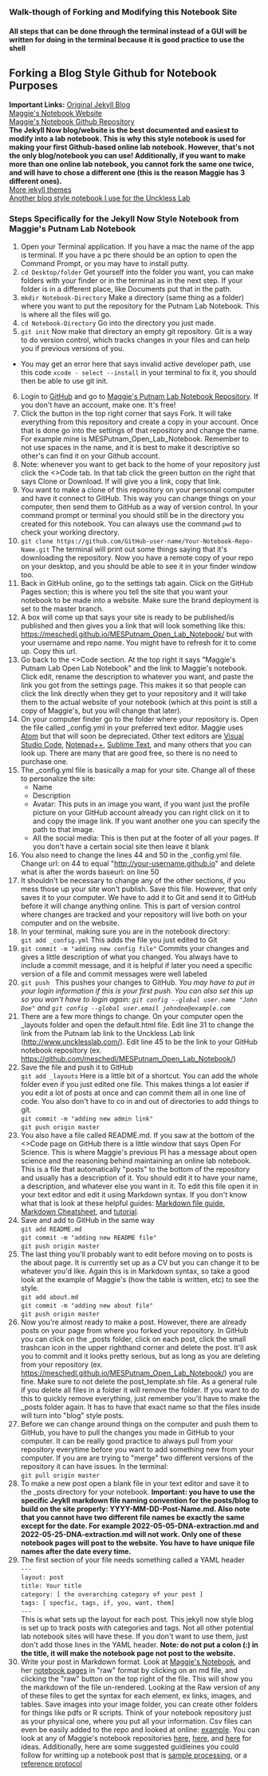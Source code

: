### Walk-though of Forking and Modifying this Notebook Site
#### All steps that can be done through the terminal instead of a GUI will be written for doing in the terminal because it is good practice to use the shell

## Forking a Blog Style Github for Notebook Purposes


**Important Links:**
[Original Jekyll Blog](https://github.com/barryclark/jekyll-now)  
[Maggie's Notebook Website](https://meschedl.github.io/MESPutnam_Open_Lab_Notebook/)  
[Maggie's Notebook Github Repository](https://github.com/meschedl/MESPutnam_Open_Lab_Notebook)  
**The Jekyll Now blog/website is the best documented and easiest to modify into a lab notebook. This is why this style notebook is used for making your first Github-based online lab notebook. However, that's not the only blog/notebook you can use! Additionally, if you want to make more than one online lab notebook, you cannot fork the same one twice, and will have to chose a different one (this is the reason Maggie has 3 different ones).**  
[More jekyll themes](https://github.com/topics/jekyll-themes)  
[Another blog style notebook I use for the Unckless Lab](https://meschedl.github.io/Unckless-Lab-Notebook-Maggie/)


### Steps Specifically for the Jekyll Now Style Notebook from Maggie's Putnam Lab Notebook

1. Open your Terminal application. If you have a mac the name of the app is terminal. If you have a pc there should be an option to open the Command Prompt, or you may have to install putty.
2. `cd Desktop/folder` Get yourself into the folder you want, you can make folders with your finder or in the terminal as in the next step. If your folder is in a different place, like Documents put that in the path.
3. `mkdir Notebook-Directory` Make a directory (same thing as a folder) where you want to put the repository for the Putnam Lab Notebook. This is where all the files will go.
4. `cd Notebook-Directory` Go into the directory you just made.
5. `git init` Now make that directory an empty git repository. Git is a way to do version control, which tracks changes in your files and can help you if previous versions of you.
  - You may get an error here that says invalid active developer path, use this code `xcode - select --install` in your terminal to fix it, you should then be able to use git init.
6. Login to [GitHub](https://github.com/) and go to [Maggie's Putnam Lab Notebook Repository](https://github.com/meschedl/MESPutnam_Open_Lab_Notebook). If you don't have an account, make one. It's free!
7. Click the button in the top right corner that says Fork. It will take everything from this repository and create a copy in your account. Once that is done go into the settings of that repository and change the name. For example mine is MESPutnam_Open_Lab_Notebook. Remember to not use spaces in the name, and it is best to make it descriptive so other's can find it on your Github account.
8. Note: whenever you want to get back to the home of your repository just click the <>Code tab. In that tab click the green button on the right that says Clone or Download. If will give you a link, copy that link.
9. You want to make a clone of this repository on your personal computer and have it connect to GitHub. This way you can change things on your computer, then send them to GitHub as a way of version control. In your command prompt or terminal you should still be in the directory you created for this notebook. You can always use the command `pwd` to check your working directory.
10. `git clone https://github.com/GitHub-user-name/Your-Notebook-Repo-Name.git` The terminal will print out some things saying that it's downloading the repository. Now you have a remote copy of your repo on your desktop, and you should be able to see it in your finder window too.
11. Back in GitHub online, go to the settings tab again. Click on the GitHub Pages section; this is where you tell the site that you want your notebook to be made into a website. Make sure the brand deployment is set to the master branch.
12. A box will come up that says your site is ready to be published/is published and then gives you a link that will look something like this: https://meschedl.github.io/MESPutnam_Open_Lab_Notebook/ but with your username and repo name. You might have to refresh for it to come up. Copy this url.
13. Go back to the <>Code section.  At the top right it says "Maggie's Putnam Lab Open Lab Notebook" and the link to Maggie's notebook. Click edit, rename the description to whatever you want, and paste the link you got from the settings page. This makes it so that people can click the link directly when they get to your repository and it will take them to the actual website of your notebook (which at this point is still a copy of Maggie's, but you will change that later).
14. On your computer finder go to the folder where your repository is. Open the file called _config.yml in your preferred text editor. Maggie uses [Atom](https://atom.io/) but that will soon be depreciated. Other text editors are [Visual Studio Code](https://code.visualstudio.com/), [Notepad++](https://notepad-plus-plus.org/), [Sublime Text](https://www.sublimetext.com/), and many others that you can look up. There are many that are good free, so there is no need to purchase one.
15. The _config.yml file is basically a map for your site. Change all of these to personalize the site:
    - Name
    - Description
    - Avatar: This puts in an image you want, if you want just the profile picture on your GitHub account already you can right click on it to and copy the image link. If you want another one you can specify the path to that image.
    - All the social media: This is then put at the footer of all your pages. If you don't have a certain social site then leave it blank
16. You also need to change the lines 44 and 50 in the _config.yml file. Change url: on 44 to equal "http://your-username.github.io" and delete what is after the words baseurl: on line 50
16. It shouldn't be necessary to change any of the other sections, if you mess those up your site won't publish. Save this file. However, that only saves it to your computer. We have to add it to Git and send it to GitHub before it will change anything online. This is part of version control where changes are tracked and your repository will live both on your computer and on the website.
17. In your terminal, making sure you are in the notebook directory:  
`git add _config.yml` This adds the file you just edited to Git
18. `git commit -m "adding new config file"` Commits your changes and gives a little description of what you changed. You always have to include a commit message, and it is helpful if later you need a specific version of a file and commit messages were well labeled
19. `git push ` This pushes your changes to GitHub.
  _You may have to put in your login information if this is your first push. You can also set this up so you won't have to login again: `git config --global user.name "John Doe"` and `git config --global user.email johndoe@example.com`_
20. There are a few more things to change. On your computer open the _layouts folder and open the default.html file. Edit line 31 to change the link from the Putnam lab link to the Unckless Lab link (http://www.uncklesslab.com/). Edit line 45 to be the link to your GitHub notebook repository (ex. https://github.com/meschedl/MESPutnam_Open_Lab_Notebook/)
21. Save the file and push it to GitHub  
`git add _layouts` Here is a little bit of a shortcut. You can add the whole folder even if you just edited one file. This makes things a lot easier if you edit a lot of posts at once and can commit them all in one line of code. You also don't have to co in and out of directories to add things to git.  
`git commit -m "adding new admin link"`  
`git push origin master`
22. You also have a file called README.md. If you saw at the bottom of the <>Code page on GitHub there is a little window that says Open For Science. This is where Maggie's previous PI has a message about open science and the reasoning behind maintaining an online lab notebook. This is a file that automatically "posts" to the bottom of the repository and usually has a description of it. You should edit it to have your name, a description, and whatever else you want in it. To edit this file open it in your text editor and edit it using Markdown syntax. If you don't know what that is look at these helpful guides: [Markdown file guide](https://guides.github.com/features/mastering-markdown/), [Markdown Cheatsheet](https://github.com/adam-p/markdown-here/wiki/Markdown-Cheatsheet), and [tutorial](https://www.markdowntutorial.com/).
23. Save and add to GitHub in the same way  
`git add README.md`  
`git commit -m "adding new README file"`  
`git push origin master`
24. The last thing you'll probably want to edit before moving on to posts is the about page. It is currently set up as a CV but you can change it to be whatever you'd like. Again this is in Markdown syntax, so take a good look at the example of Maggie's (how the table is written, etc) to see the style.  
`git add about.md`  
`git commit -m "adding new about file"`  
`git push origin master`
25. Now you're almost ready to make a post. However, there are already posts on your page from where you forked your repository. In GitHub you can click on the _posts folder, click on each post, click the small trashcan icon in the upper righthand corner and delete the post. It'll ask you to commit and it looks pretty serious, but as long as you are deleting from your repository (ex. https://meschedl.github.io/MESPutnam_Open_Lab_Notebook/) you are fine. Make sure to not delete the post_template.sh file. As a general rule if you delete all files in a folder it will remove the folder. If you want to do this to quickly remove everything, just remember you'll have to make the _posts folder again. It has to have that exact name so that the files inside will turn into "blog" style posts.
26. Before we can change around things on the computer and push them to GitHub, you have to pull the changes you made in GitHub to your computer. It can be really good practice to always pull from your repository everytime before you want to add something new from your computer. If you are are trying to "merge" two different versions of the repository it can have issues. In the terminal:  
`git pull origin master`
27. To make a new post open a blank file in your text editor and save it to the _posts directory for your notebook. **Important: you have to use the specific Jeykll markdown file naming convention for the posts/blog to build on the site properly: YYYY-MM-DD-Post-Name.md. Also note that you cannot have two different file names be exactly the same except for the date. For example 2022-05-05-DNA-extraction.md and 2022-05-25-DNA-extraction.md will not work. Only one of these notebook pages will post to the website. You have to have unique file names after the date every time.**
28. The first section of your file needs something called a YAML header  
`---`  
`layout: post`  
`title: Your title`  
`category: [ the overarching category of your post ]`  
`tags: [ specfic, tags, if, you, want, them]`  
`---`  
This is what sets up the layout for each post. This jekyll now style blog is set up to track posts with categories and tags. Not all other potential lab notebook sites will have these. If you don't want to use them, just don't add those lines in the YAML header. **Note: do not put a colon (:) in the title, it will make the notebook page not post to the website.**
29. Write your post in Markdown format. Look at [Maggie's Notebook](https://meschedl.github.io/Unckless-Lab-Notebook-Maggie/), and her [notebook pages](https://github.com/meschedl/Unckless-Lab-Notebook-Maggie/tree/master/_posts) in "raw" format by clicking on an md file, and clicking the "raw" button on the top right of the file. This will show you the markdown of the file un-rendered. Looking at the Raw version of any of these files to get the syntax for each element, ex links, images, and tables. Save images into your image folder, you can create other folders for things like pdfs or R scripts. Think of your notebook repository just as your physical one, where you put all your information. Csv files can even be easily added to the repo and looked at online: [example](https://github.com/meschedl/Unckless_Lab_Resources/blob/main/BAC-DiNV/spacer_gen_output.csv). You can look at any of Maggie's notebook repositories [here](https://github.com/meschedl/Unckless-Lab-Notebook-Maggie), [here](https://github.com/meschedl/MESPutnam_Open_Lab_Notebook), and [here](https://github.com/meschedl/MES_Puritz_Lab_Notebook) for ideas. Additionally, here are some suggested guidleines you could follow for writting up a notebook post that is [sample processing](https://meschedl.github.io/MESPutnam_Open_Lab_Notebook/Sample-Processing/), or a [reference protocol](https://meschedl.github.io/MESPutnam_Open_Lab_Notebook/Protocol-Post-Template/)
